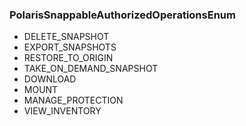 ### PolarisSnappableAuthorizedOperationsEnum
- DELETE_SNAPSHOT
- EXPORT_SNAPSHOTS
- RESTORE_TO_ORIGIN
- TAKE_ON_DEMAND_SNAPSHOT
- DOWNLOAD
- MOUNT
- MANAGE_PROTECTION
- VIEW_INVENTORY
